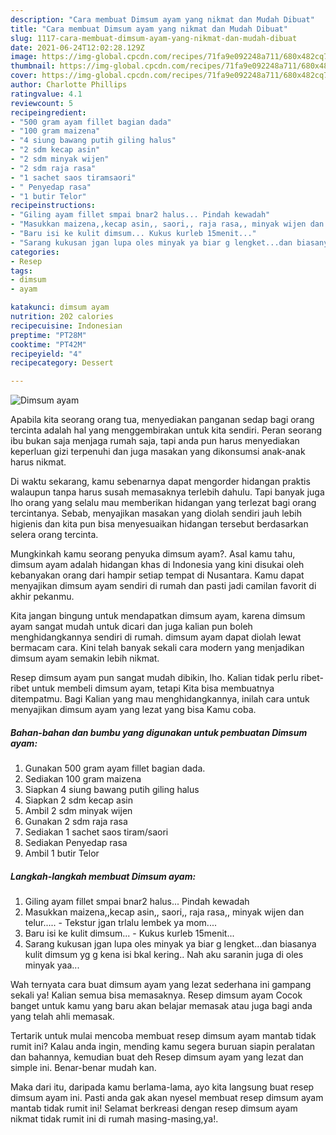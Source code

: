```yaml
---
description: "Cara membuat Dimsum ayam yang nikmat dan Mudah Dibuat"
title: "Cara membuat Dimsum ayam yang nikmat dan Mudah Dibuat"
slug: 1117-cara-membuat-dimsum-ayam-yang-nikmat-dan-mudah-dibuat
date: 2021-06-24T12:02:28.129Z
image: https://img-global.cpcdn.com/recipes/71fa9e092248a711/680x482cq70/dimsum-ayam-foto-resep-utama.jpg
thumbnail: https://img-global.cpcdn.com/recipes/71fa9e092248a711/680x482cq70/dimsum-ayam-foto-resep-utama.jpg
cover: https://img-global.cpcdn.com/recipes/71fa9e092248a711/680x482cq70/dimsum-ayam-foto-resep-utama.jpg
author: Charlotte Phillips
ratingvalue: 4.1
reviewcount: 5
recipeingredient:
- "500 gram ayam fillet bagian dada"
- "100 gram maizena"
- "4 siung bawang putih giling halus"
- "2 sdm kecap asin"
- "2 sdm minyak wijen"
- "2 sdm raja rasa"
- "1 sachet saos tiramsaori"
- " Penyedap rasa"
- "1 butir Telor"
recipeinstructions:
- "Giling ayam fillet smpai bnar2 halus... Pindah kewadah"
- "Masukkan maizena,,kecap asin,, saori,, raja rasa,, minyak wijen dan telur.....  Tekstur jgan trlalu lembek ya mom...."
- "Baru isi ke kulit dimsum... Kukus kurleb 15menit..."
- "Sarang kukusan jgan lupa oles minyak ya biar g lengket...dan biasanya kulit dimsum yg g kena isi bkal kering.. Nah aku saranin juga di oles minyak yaa..."
categories:
- Resep
tags:
- dimsum
- ayam

katakunci: dimsum ayam 
nutrition: 202 calories
recipecuisine: Indonesian
preptime: "PT28M"
cooktime: "PT42M"
recipeyield: "4"
recipecategory: Dessert

---
```



![Dimsum ayam](https://img-global.cpcdn.com/recipes/71fa9e092248a711/680x482cq70/dimsum-ayam-foto-resep-utama.jpg)

Apabila kita seorang orang tua, menyediakan panganan sedap bagi orang tercinta adalah hal yang menggembirakan untuk kita sendiri. Peran seorang ibu bukan saja menjaga rumah saja, tapi anda pun harus menyediakan keperluan gizi terpenuhi dan juga masakan yang dikonsumsi anak-anak harus nikmat.

Di waktu  sekarang, kamu sebenarnya dapat mengorder hidangan praktis walaupun tanpa harus susah memasaknya terlebih dahulu. Tapi banyak juga lho orang yang selalu mau memberikan hidangan yang terlezat bagi orang tercintanya. Sebab, menyajikan masakan yang diolah sendiri jauh lebih higienis dan kita pun bisa menyesuaikan hidangan tersebut berdasarkan selera orang tercinta. 



Mungkinkah kamu seorang penyuka dimsum ayam?. Asal kamu tahu, dimsum ayam adalah hidangan khas di Indonesia yang kini disukai oleh kebanyakan orang dari hampir setiap tempat di Nusantara. Kamu dapat menyajikan dimsum ayam sendiri di rumah dan pasti jadi camilan favorit di akhir pekanmu.

Kita jangan bingung untuk mendapatkan dimsum ayam, karena dimsum ayam sangat mudah untuk dicari dan juga kalian pun boleh menghidangkannya sendiri di rumah. dimsum ayam dapat diolah lewat bermacam cara. Kini telah banyak sekali cara modern yang menjadikan dimsum ayam semakin lebih nikmat.

Resep dimsum ayam pun sangat mudah dibikin, lho. Kalian tidak perlu ribet-ribet untuk membeli dimsum ayam, tetapi Kita bisa membuatnya ditempatmu. Bagi Kalian yang mau menghidangkannya, inilah cara untuk menyajikan dimsum ayam yang lezat yang bisa Kamu coba.

<!--inarticleads1-->

##### Bahan-bahan dan bumbu yang digunakan untuk pembuatan Dimsum ayam:

1. Gunakan 500 gram ayam fillet bagian dada.
1. Sediakan 100 gram maizena
1. Siapkan 4 siung bawang putih giling halus
1. Siapkan 2 sdm kecap asin
1. Ambil 2 sdm minyak wijen
1. Gunakan 2 sdm raja rasa
1. Sediakan 1 sachet saos tiram/saori
1. Sediakan  Penyedap rasa
1. Ambil 1 butir Telor




<!--inarticleads2-->

##### Langkah-langkah membuat Dimsum ayam:

1. Giling ayam fillet smpai bnar2 halus... Pindah kewadah
1. Masukkan maizena,,kecap asin,, saori,, raja rasa,, minyak wijen dan telur.....  - Tekstur jgan trlalu lembek ya mom....
1. Baru isi ke kulit dimsum... - Kukus kurleb 15menit...
1. Sarang kukusan jgan lupa oles minyak ya biar g lengket...dan biasanya kulit dimsum yg g kena isi bkal kering.. Nah aku saranin juga di oles minyak yaa...




Wah ternyata cara buat dimsum ayam yang lezat sederhana ini gampang sekali ya! Kalian semua bisa memasaknya. Resep dimsum ayam Cocok banget untuk kamu yang baru akan belajar memasak atau juga bagi anda yang telah ahli memasak.

Tertarik untuk mulai mencoba membuat resep dimsum ayam mantab tidak rumit ini? Kalau anda ingin, mending kamu segera buruan siapin peralatan dan bahannya, kemudian buat deh Resep dimsum ayam yang lezat dan simple ini. Benar-benar mudah kan. 

Maka dari itu, daripada kamu berlama-lama, ayo kita langsung buat resep dimsum ayam ini. Pasti anda gak akan nyesel membuat resep dimsum ayam mantab tidak rumit ini! Selamat berkreasi dengan resep dimsum ayam nikmat tidak rumit ini di rumah masing-masing,ya!.

